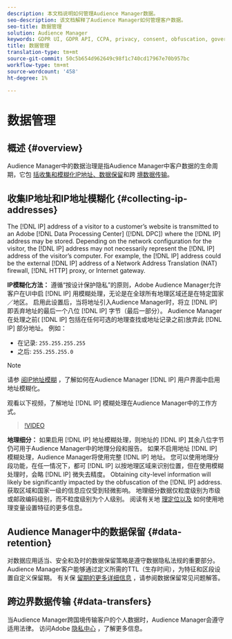 ```yaml
---
description: 本文档说明如何管理Audience Manager数据。
seo-description: 该文档解释了Audience Manager如何管理客户数据。
seo-title: 数据管理
solution: Audience Manager
keywords: GDPR UI, GDPR API, CCPA, privacy, consent, obfuscation, governance
title: 数据管理
translation-type: tm+mt
source-git-commit: 50c5b654d962649c98f1c740cd17967e70b957bc
workflow-type: tm+mt
source-wordcount: '458'
ht-degree: 1%

---
```



# 数据管理

## 概述 {#overview}

Audience Manager中的数据治理是指Audience Manager中客户数据的生命周期，它包 [括收集和模糊化IP地址](data-governance.md#collecting-ip-addresses)[、数据保留](data-governance.md#data-retention)和跨 [境数据传输](data-governance.md#data-transfers)。

## 收集IP地址和IP地址模糊化 {#collecting-ip-addresses}

The [!DNL IP] address of a visitor to a customer’s website is transmitted to an Adobe [!DNL Data Processing Center] ([!DNL DPC]) where the [!DNL IP] address may be stored. Depending on the network configuration for the visitor, the [!DNL IP] address may not necessarily represent the [!DNL IP] address of the visitor’s computer. For example, the [!DNL IP] address could be the external [!DNL IP] address of a Network Address Translation (NAT) firewall, [!DNL HTTP] proxy, or Internet gateway.

**IP模糊化方法：** 遵循“按设计保护隐私”的原则，Adobe Audience Manager允许客户在UI中启 [!DNL IP] 用模糊处理，无论是在全球所有地理区域还是在特定国家／地区。 启用此设置后，当将地址引入Audience Manager时，将立 [!DNL IP] 即丢弃地址的最后一个八位 [!DNL IP] 字节（最后一部分）。 Audience Manager在处理之前( [!DNL IP] 包括在任何可选的地理查找或地址记录之前)放弃此 [!DNL IP] 部分地址。 例如：

* 在记录: `255.255.255.255`
* 之后: `255.255.255.0`

>[!NOTE]
>
>请参 [阅IP地址模糊](../../features/administration/ip-obfuscation.md) ，了解如何在Audience Manager [!DNL IP] 用户界面中启用地址模糊化。

观看以下视频，了解地址 [!DNL IP] 模糊处理在Audience Manager中的工作方式。

>[!VIDEO](https://video.tv.adobe.com/v/27218/)

**地理细分：** 如果启用 [!DNL IP] 地址模糊处理，则地址的 [!DNL IP] 其余八位字节仍可用于Audience Manager中的地理分段和报告。 如果不启用地址 [!DNL IP] 模糊处理，Audience Manager将使用完整 [!DNL IP] 地址。 您可以使用地理分段功能，在任一情况下，都可 [!DNL IP] 以按地理区域来识别位置，但在使用模糊处理时，会略 [!DNL IP] 微失去精度。 Obtaining city-level information will likely be significantly impacted by the obfuscation of the [!DNL IP] address. 获取区域和国家一级的信息应仅受到轻微影响。 地理细分数据仅粒度级别为市级或邮政编码级别，而不粒度级别为个人级别。 阅读有关地 [理定位以及](../../features/traits/trait-geotarget-keys.md) 如何使用地理变量设置特征的更多信息。

## Audience Manager中的数据保留 {#data-retention}

对数据应用适当、安全和及时的数据保留策略是遵守数据隐私法规的重要部分。 Audience Manager客户能够通过定义所需的TTL（生存时间），为特征和区段设置自定义保留期。 有关保 [留期的更多详细信息](../../faq/faq-privacy.md) ，请参阅数据保留常见问题解答。

## 跨边界数据传输 {#data-transfers}

当Audience Manager跨国境传输客户的个人数据时，Audience Manager会遵守适用法律。 访问Adobe [隐私中心](https://www.adobe.com/privacy/eudatatransfers.html) ，了解更多信息。